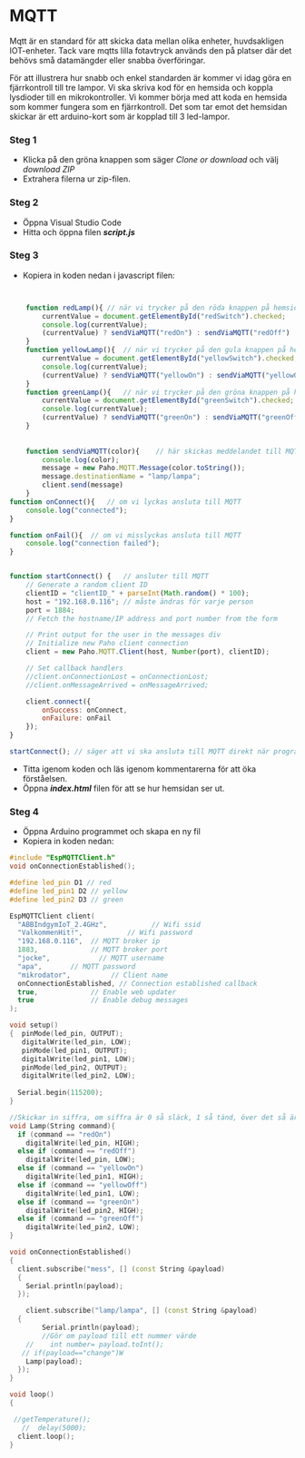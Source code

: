 # MQTT
Mqtt är en standard för att skicka data mellan olika enheter, huvdsakligen IOT-enheter. Tack vare mqtts lilla fotavtryck används den på platser där det behövs små datamängder eller snabba överföringar. 

För att illustrera hur snabb och enkel standarden är kommer vi idag göra en fjärrkontroll till tre lampor. Vi ska skriva kod för en hemsida och koppla lysdioder till en mikrokontroller. Vi kommer börja med att koda en hemsida som kommer fungera som en fjärrkontroll. Det som tar emot det hemsidan skickar är ett arduino-kort som är kopplad till 3 led-lampor. 


### Steg 1

* Klicka på den gröna knappen som säger *Clone or download* och välj *download ZIP*
* Extrahera filerna ur zip-filen.

### Steg 2

* Öppna Visual Studio Code
* Hitta och öppna filen _**script.js**_

### Steg 3

* Kopiera in koden nedan i javascript filen:

```javascript


    function redLamp(){ // när vi trycker på den röda knappen på hemsidan så skickas "redOn" eller "redOff" till MQTT
        currentValue = document.getElementById("redSwitch").checked;
        console.log(currentValue);
        (currentValue) ? sendViaMQTT("redOn") : sendViaMQTT("redOff")
    }
    function yellowLamp(){  // när vi trycker på den gula knappen på hemsidan så skickas "yellowOn" eller "yellowOff" till MQTT
        currentValue = document.getElementById("yellowSwitch").checked;
        console.log(currentValue);
        (currentValue) ? sendViaMQTT("yellowOn") : sendViaMQTT("yellowOff")
    }
    function greenLamp(){   // när vi trycker på den gröna knappen på hemsidan så skickas "greenOn" eller "greenOff" till MQTT
        currentValue = document.getElementById("greenSwitch").checked;
        console.log(currentValue);
        (currentValue) ? sendViaMQTT("greenOn") : sendViaMQTT("greenOff")
    }
   
    
    function sendViaMQTT(color){    // här skickas meddelandet till MQTT. Alltså "yellowOff", "yelllowOn", "redOff" etc.
        console.log(color);
        message = new Paho.MQTT.Message(color.toString());
        message.destinationName = "lamp/lampa";
        client.send(message)
    }
function onConnect(){   // om vi lyckas ansluta till MQTT
    console.log("connected");
}

function onFail(){  // om vi misslyckas ansluta till MQTT
    console.log("connection failed");
}


function startConnect() {   // ansluter till MQTT
    // Generate a random client ID
    clientID = "clientID_" + parseInt(Math.random() * 100);
    host = "192.168.0.116"; // måste ändras för varje person
    port = 1884;
    // Fetch the hostname/IP address and port number from the form

    // Print output for the user in the messages div
    // Initialize new Paho client connection
    client = new Paho.MQTT.Client(host, Number(port), clientID);

    // Set callback handlers
    //client.onConnectionLost = onConnectionLost;
    //client.onMessageArrived = onMessageArrived;

    client.connect({ 
        onSuccess: onConnect,
        onFailure: onFail
    });
}

startConnect(); // säger att vi ska ansluta till MQTT direkt när programmet startar
```

* Titta igenom koden och läs igenom kommentarerna för att öka förståelsen.
* Öppna _**index.html**_ filen för att se hur hemsidan ser ut.  

### Steg 4
* Öppna Arduino programmet och skapa en ny fil
* Kopiera in koden nedan:
```c++
#include "EspMQTTClient.h"
void onConnectionEstablished();

#define led_pin D1 // red
#define led_pin1 D2 // yellow
#define led_pin2 D3 // green

EspMQTTClient client(
  "ABBIndgymIoT_2.4GHz",           // Wifi ssid
  "ValkommenHit!",           // Wifi password
  "192.168.0.116",  // MQTT broker ip
  1883,             // MQTT broker port
  "jocke",            // MQTT username
  "apa",       // MQTT password
  "mikrodator",          // Client name
  onConnectionEstablished, // Connection established callback
  true,             // Enable web updater
  true              // Enable debug messages
);

void setup()
{  pinMode(led_pin, OUTPUT);
   digitalWrite(led_pin, LOW);
   pinMode(led_pin1, OUTPUT);
   digitalWrite(led_pin1, LOW);
   pinMode(led_pin2, OUTPUT);
   digitalWrite(led_pin2, LOW);
    
  Serial.begin(115200);
}

//Skickar in siffra, om siffra är 0 så släck, 1 så tänd, över det så är det antal gånger den ska blinka.
void Lamp(String command){
  if (command == "redOn")
    digitalWrite(led_pin, HIGH);
  else if (command == "redOff")
    digitalWrite(led_pin, LOW);
  else if (command == "yellowOn")
    digitalWrite(led_pin1, HIGH);
  else if (command == "yellowOff")
    digitalWrite(led_pin1, LOW);
  else if (command == "greenOn")
    digitalWrite(led_pin2, HIGH); 
  else if (command == "greenOff")
    digitalWrite(led_pin2, LOW);
}

void onConnectionEstablished()
{
  client.subscribe("mess", [] (const String &payload)
  {
    Serial.println(payload);
  });

    client.subscribe("lamp/lampa", [] (const String &payload)
  {
        Serial.println(payload);
        //Gör om payload till ett nummer värde
    //    int number= payload.toInt();
   // if(payload=="change")W
    Lamp(payload);
  });
} 

void loop()
{

 //getTemperature();
   //  delay(5000);
  client.loop();
}

```
